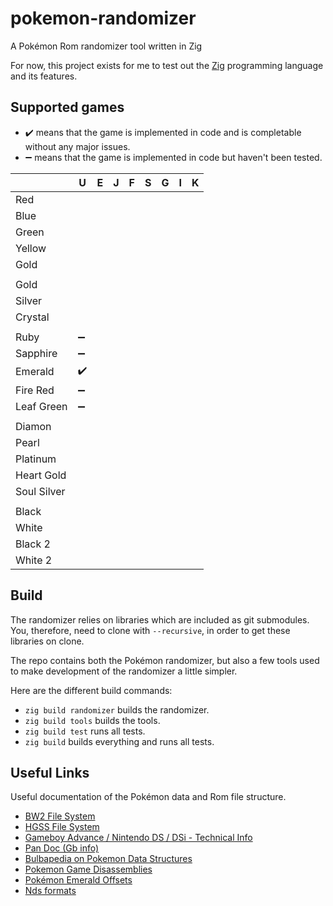 # pokemon-randomizer

A Pokémon Rom randomizer tool written in Zig

For now, this project exists for me to test out the [Zig](http://ziglang.org/)
programming language and its features.

## Supported games

* :heavy_check_mark: means that the game is implemented in code and is completable without any major issues.
* :heavy_minus_sign: means that the game is implemented in code but haven't been tested.

|             | U                  | E | J | F | S | G | I | K |
|-------------|--------------------|---|---|---|---|---|---|---|
| Red         |                    |   |   |   |   |   |   |   |
| Blue        |                    |   |   |   |   |   |   |   |
| Green       |                    |   |   |   |   |   |   |   |
| Yellow      |                    |   |   |   |   |   |   |   |
| Gold        |                    |   |   |   |   |   |   |   |
|             |                    |   |   |   |   |   |   |   |
| Gold        |                    |   |   |   |   |   |   |   |
| Silver      |                    |   |   |   |   |   |   |   |
| Crystal     |                    |   |   |   |   |   |   |   |
|             |                    |   |   |   |   |   |   |   |
| Ruby        | :heavy_minus_sign: |   |   |   |   |   |   |   |
| Sapphire    | :heavy_minus_sign: |   |   |   |   |   |   |   |
| Emerald     | :heavy_check_mark: |   |   |   |   |   |   |   |
| Fire Red    | :heavy_minus_sign: |   |   |   |   |   |   |   |
| Leaf Green  | :heavy_minus_sign: |   |   |   |   |   |   |   |
|             |                    |   |   |   |   |   |   |   |
| Diamon      |                    |   |   |   |   |   |   |   |
| Pearl       |                    |   |   |   |   |   |   |   |
| Platinum    |                    |   |   |   |   |   |   |   |
| Heart Gold  |                    |   |   |   |   |   |   |   |
| Soul Silver |                    |   |   |   |   |   |   |   |
|             |                    |   |   |   |   |   |   |   |
| Black       |                    |   |   |   |   |   |   |   |
| White       |                    |   |   |   |   |   |   |   |
| Black 2     |                    |   |   |   |   |   |   |   |
| White 2     |                    |   |   |   |   |   |   |   |

## Build

The randomizer relies on libraries which are included as git submodules. You,
therefore, need to clone with `--recursive`, in order to get these libraries on
clone.

The repo contains both the Pokémon randomizer, but also a few tools used to make
development of the randomizer a little simpler.

Here are the different build commands:

* `zig build randomizer` builds the randomizer.
* `zig build tools` builds the tools.
* `zig build test` runs all tests.
* `zig build` builds everything and runs all tests.

## Useful Links

Useful documentation of the Pokémon data and Rom file structure.

* [BW2 File System](https://projectpokemon.org/docs/gen-5/b2w2-file-system-r8/)
* [HGSS File System](https://projectpokemon.org/docs/gen-4/hgss-file-system-r21/)
* [Gameboy Advance / Nintendo DS / DSi - Technical Info](http://problemkaputt.de/gbatek.htm)
* [Pan Doc (Gb info)](http://gbdev.gg8.se/files/docs/mirrors/pandocs.html)
* [Bulbapedia on Pokemon Data Structures](https://bulbapedia.bulbagarden.net/wiki/Category:Structures)
* [Pokemon Game Disassemblies](https://github.com/search?utf8=%E2%9C%93&q=Pokemon+Disassembly&type=)
* [Pokémon Emerald Offsets](http://www.romhack.me/database/21/pok%C3%A9mon-emerald-rom-offsets/)
* [Nds formats](http://www.romhacking.net/documents/%5B469%5Dnds_formats.htm)
